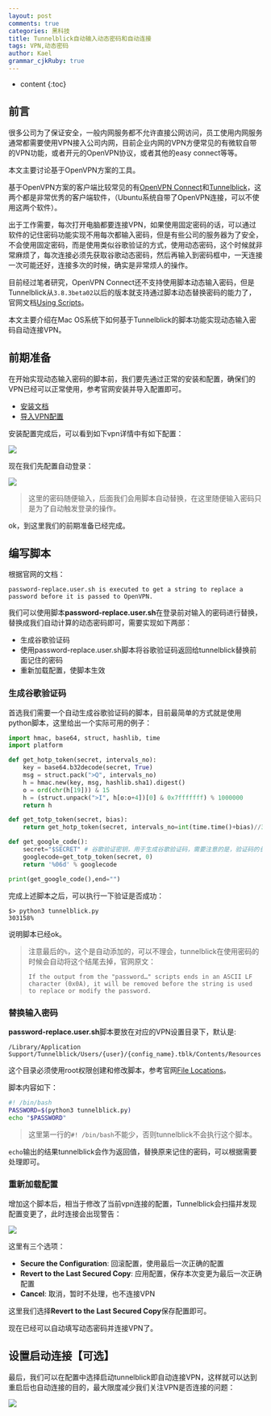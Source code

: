 ```yaml
---
layout: post
comments: true
categories: 黑科技
title: Tunnelblick自动输入动态密码和自动连接
tags: VPN,动态密码
author: Kael
grammar_cjkRuby: true
---
```


* content
{:toc}

## 前言

很多公司为了保证安全，一般内网服务都不允许直接公网访问，员工使用内网服务通常都需要使用VPN接入公司内网，目前企业内网的VPN方便常见的有微软自带的VPN功能，或者开元的OpenVPN协议，或者其他的easy connect等等。

本文主要讨论基于OpenVPN方案的工具。

基于OpenVPN方案的客户端比较常见的有[OpenVPN Connect](https://openvpn.net/)和[Tunnelblick](https://tunnelblick.net/)，这两个都是非常优秀的客户端软件，（Ubuntu系统自带了OpenVPN连接，可以不使用这两个软件）。

出于工作需要，每次打开电脑都要连接VPN，如果使用固定密码的话，可以通过软件的记住密码功能实现不用每次都输入密码，但是有些公司的服务器为了安全，不会使用固定密码，而是使用类似谷歌验证的方式，使用动态密码，这个时候就非常麻烦了，每次连接必须先获取谷歌动态密码，然后再输入到密码框中，一天连接一次可能还好，连接多次的时候，确实是非常烦人的操作。

目前经过笔者研究，OpenVPN Connect还不支持使用脚本动态输入密码，但是Tunnelblick从`3.8.3beta02`以后的版本就支持通过脚本动态替换密码的能力了，官网文档[Using Scripts](https://tunnelblick.net/cUsingScripts.html)。

本文主要介绍在Mac OS系统下如何基于Tunnelblick的脚本功能实现动态输入密码自动连接VPN。


## 前期准备

在开始实现动态输入密码的脚本前，我们要先通过正常的安装和配置，确保们的VPN已经可以正常使用，参考官网安装并导入配置即可。

* [安装文档](https://tunnelblick.net/cInstall.html)
* [导入VPN配置](https://tunnelblick.net/cConfigT.html)

安装配置完成后，可以看到如下vpn详情中有如下配置：

![](/static/img/blog/tunnelblick/tunnelblick_1.png)

现在我们先配置自动登录：

![](/static/img/blog/tunnelblick/tunnelblick_2.png)

> 这里的密码随便输入，后面我们会用脚本自动替换，在这里随便输入密码只是为了自动触发登录的操作。

ok，到这里我们的前期准备已经完成。

## 编写脚本

根据官网的文档：

```
password-replace.user.sh is executed to get a string to replace a password before it is passed to OpenVPN.
```

我们可以使用脚本**password-replace.user.sh**在登录前对输入的密码进行替换，替换成我们自动计算的动态密码即可，需要实现如下两部：

* 生成谷歌验证码
* 使用password-replace.user.sh脚本将谷歌验证码返回给tunnelblick替换前面记住的密码
* 重新加载配置，使脚本生效

### 生成谷歌验证码

首选我们需要一个自动生成谷歌验证码的脚本，目前最简单的方式就是使用python脚本，这里给出一个实际可用的例子：

```python
import hmac, base64, struct, hashlib, time
import platform

def get_hotp_token(secret, intervals_no):
    key = base64.b32decode(secret, True)
    msg = struct.pack(">Q", intervals_no)
    h = hmac.new(key, msg, hashlib.sha1).digest()
    o = ord(chr(h[19])) & 15
    h = (struct.unpack(">I", h[o:o+4])[0] & 0x7fffffff) % 1000000
    return h

def get_totp_token(secret, bias):
    return get_hotp_token(secret, intervals_no=int(time.time()+bias)//30)

def get_google_code():
    secret="$SECRET" # 谷歌验证密钥，用于生成谷歌验证码，需要注意的是，验证码的长度需是16的整数倍，比如16，32，64等，如果长度不足，则通过=号补齐长度
    googlecode=get_totp_token(secret, 0)
    return '%06d' % googlecode

print(get_google_code(),end="")
```

完成上述脚本之后，可以执行一下验证是否成功：

```
$> python3 tunnelblick.py
303158%
```

说明脚本已经ok。

> 注意最后的`%`，这个是自动添加的，可以不理会，tunnelblick在使用密码的时候会自动将这个结尾去掉，官网原文：
> 
> ```
> If the output from the "password…" scripts ends in an ASCII LF character (0x0A), it will be removed before the string is used to replace or modify the password.
> ```

### 替换输入密码

**password-replace.user.sh**脚本要放在对应的VPN设置目录下，默认是:

```
/Library/Application Support/Tunnelblick/Users/{user}/{config_name}.tblk/Contents/Resources
```

这个目录必须使用root权限创建和修改脚本，参考官网[File Locations](https://tunnelblick.net/cFileLocations.html)。

脚本内容如下：

```bash
#! /bin/bash
PASSWORD=$(python3 tunnelblick.py)
echo "$PASSWORD"
```

> 这里第一行的`#! /bin/bash`不能少，否则tunnelblick不会执行这个脚本。

`echo`输出的结果tunnelblick会作为返回值，替换原来记住的密码，可以根据需要处理即可。

### 重新加载配置

增加这个脚本后，相当于修改了当前vpn连接的配置，Tunnelblick会扫描并发现配置变更了，此时连接会出现警告：

![](/static/img/blog/tunnelblick/tunnelblick_3.png)

这里有三个选项：

* **Secure the Configuration**: 回滚配置，使用最后一次正确的配置
* **Revert to the Last Secured Copy**: 应用配置，保存本次变更为最后一次正确配置
* **Cancel**: 取消，暂时不处理，也不连接VPN

这里我们选择**Revert to the Last Secured Copy**保存配置即可。

现在已经可以自动填写动态密码并连接VPN了。

## 设置启动连接【可选】

最后，我们可以在配置中选择启动tunnelblick即自动连接VPN，这样就可以达到重启后也自动连接的目的，最大限度减少我们关注VPN是否连接的问题：

![](/static/img/blog/tunnelblick/tunnelblick_4.png)